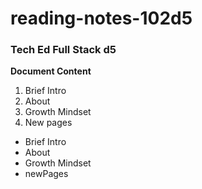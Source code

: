 # reading-notes-102d5
### Tech Ed Full Stack d5

**Document Content**  

1. Brief Intro
2. About
3. Growth Mindset
4. New pages

- Brief Intro
- About
- Growth Mindset
- newPages
